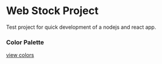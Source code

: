 # Web Stock Project
Test project for quick development of a nodejs and react app.

### Color Palette
[view colors](https://coolors.co/967d69-9fc9ce-a8d4ad-f2f79e-e8ec67)

